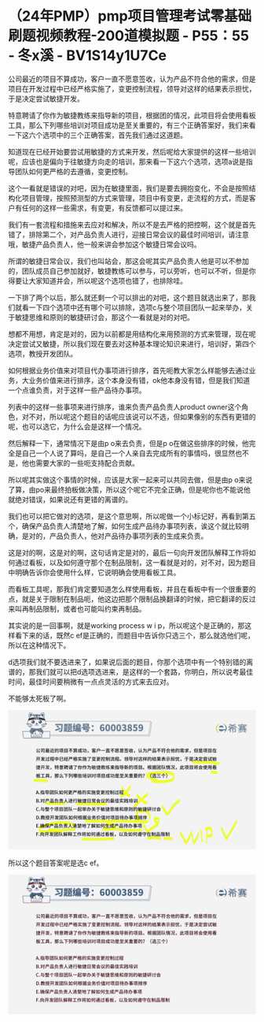 # （24年PMP）pmp项目管理考试零基础刷题视频教程-200道模拟题 - P55：55 - 冬x溪 - BV1S14y1U7Ce

公司最近的项目不算成功，客户一直不愿意签收，认为产品不符合他的需求，但是项目在开发过程中已经严格实施了，变更控制流程，领导对这样的结果表示担忧，于是决定尝试敏捷开发。

特意聘请了你作为敏捷教练来指导新的项目，根据团的情况，此项目将会使用看板工具，那么下列哪些培训对项目成功是至关重要的，有三个正确答案好，我们来看一下这六个选项中的三个正确答案，首先我们通过这道题。

知道现在已经开始要尝试用敏捷的方式来开发，然后呢给大家提供的这样一些培训呢，应该也是偏向于往敏捷方向走的培训，那来看一下这六个选项，选项a说是指导团队如何更严格的去遵循，变更控制。

这个一看就是错误的对吧，因为在敏捷里面，我们是要去拥抱变化，不会是按照结构化项目管理，按照预测型的方式来管理，项目中有变更，走流程的方式，而是客户有任何的这样一些需求，有变更，有反馈都可以提过来。

我们有一套流程和措施来去应对和解决，所以不是去严格的把控啊，这个就是首先错了，排除第二个，对产品负责人进行，迎接日常会议的最佳时间培训，请注意哦，敏捷产品负责人，他一般来讲会参加这个敏捷日常会议吗。

所谓的敏捷日常会议，我们也叫站会，那这会呢其实产品负责人他是可以不参加的，团队成员自己参加就好，敏捷教练可以参与，可以旁听，也可以不听，但是你得要让大家知道并会，所以呢这个选项也错了，也排除哇。

一下排了两个以后，那么就还剩一个可以排出的对吧，这个题目就选出来了，那我们就看一下四个选项中还有哪个可以排除，选项c与整个项目团队一起来举办，关于敏捷思维和原则的敏捷研讨会，那这个一看就是对的对吧。

想都不用想，肯定是对的，因为以前都是用结构化来用预测的方式来管理，现在呢决定尝试又敏捷，所以我们现在要去对这种基本理论知识来进行，培训好，第四个选项，教授开发团队。

如何根据业务价值来对项目代办事项进行排序，首先呃教大家怎么样能够去通过业务，大业务价值来进行排序，这个本身没有错，ok他本身没有错，但是我们知道一个点谁负责，对于这样一些产品待办事项。

列表中的这样一些事项来进行排序，谁来负责产品负责人product owner这个角色，对不对，所以呢这个题目的话呢应该说可以不选，但如果像别的东西有更错的呢，也可以选它，为什么会是这样一个情况。

然后解释一下，通常情况下是由p o来去负责，但是p o在做这些排序的时候，他完全是自己一个人说了算吗，是自己一个人亲自去完成所有的事情吗，很显然也不是，他也需要大家的一些呃支持配合贡献。

所以呢其实做这个事情的时候，应该是大家一起来可以共同去做，但是由p o来说了算，由po来最终拍板做决策，所以这个呢它不完全正确，但是呢你也不能说他就绝对错误，如果说还有更错的离谱的。

我们也可以把它做对的选项，是这个意思啊，所以呢做一个小标记好，再看到第五个，确保产品负责人清楚地了解，如何生成产品待办事项列表，诶这个就比较明确，是对的，产品负责人，他对产品待办事项列表的生成来负责。

这是对的啊，这是对的啊，这句话肯定是对的，最后一句向开发团队解释工作将如何通过看板，以及如何遵守那个在制品限制，这一看就是对的，对不对，因为题目中明确告诉你会使用什么样，它说明确会使用看板工具。

而看板工具呢，那我们肯定要知道怎么样使用看板，并且在看板中有一个很重要的点，就是关于限制在制品呃，他这边把那个限制品换翻译的时候，把它翻译的反过来叫再制品限制，或者也可能叫约束再制品。

其实说的是一回事啊，就是working process w i p，所以呢这个是正确的，那这样看下来的话，既然c ef是正确的，而题目中告诉你只选三个，那么就选他们呢，所以在这种情况下。

d选项我们就不要选进来了，如果说后面的题目，你那个选项中有一个特别错的离谱的，那我们就可以把d选项选进来，是这样的一个套路，你明白，所以说考最佳时间，最佳时间要稍微有一点点灵活的方式来去应对。

不能够太死板了啊。

![](img/306915c25753c77e02bb1565f4db29b6_1.png)

所以这个题目答案呢是选c ef。

![](img/306915c25753c77e02bb1565f4db29b6_3.png)